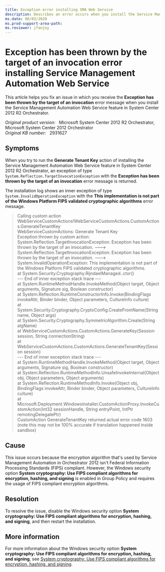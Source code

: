 ```yaml
---
title: Exception error installing SMA Web Service
description: Describes an error occurs when you install the Service Management Automation Web Service feature in System Center 2012 R2 Orchestrator.
ms.date: 08/03/2020
ms.prod-support-area-path: 
ms.reviewer: jfanjoy
---
```

# Exception has been thrown by the target of an invocation error installing Service Management Automation Web Service

This article helps you fix an issue in which you receive the **Exception has been thrown by the target of an invocation** error message when you install the Service Management Automation Web Service feature in System Center 2012 R2 Orchestrator.

_Original product version:_ &nbsp; Microsoft System Center 2012 R2 Orchestrator, Microsoft System Center 2012 Orchestrator  
_Original KB number:_ &nbsp; 2931627

## Symptoms

When you try to run the **Generate Tenant Key** action of installing the Service Management Automation Web Service feature in System Center 2012 R2 Orchestrator, an exception of type `System.Reflection.TargetInvocationException` with the **Exception has been thrown by the target of an invocation** error message is returned.

The installation log shows an inner exception of type `System.InvalidOperationException` with the **This implementation is not part of the Windows Platform FIPS validated cryptographic algorithms** error message.

> Calling custom action WebServiceCustomActions!WebServiceCustomActions.CustomActions.GenerateTenantKey  
> WebServiceCustomActions: Generate Tenant Key  
> Exception thrown by custom action:  
> System.Reflection.TargetInvocationException: Exception has been thrown by the target of an invocation. ---> System.Reflection.TargetInvocationException: Exception has been thrown by the target of an invocation. ---> System.InvalidOperationException: This implementation is not part of the Windows Platform FIPS validated cryptographic algorithms.  
> at System.Security.Cryptography.RijndaelManaged..ctor()  
> --- End of inner exception stack trace ---  
> at System.RuntimeMethodHandle.InvokeMethod(Object target, Object arguments, Signature sig, Boolean constructor)  
> at System.Reflection.RuntimeConstructorInfo.Invoke(BindingFlags invokeAttr, Binder binder, Object parameters, CultureInfo culture)  
> at System.Security.Cryptography.CryptoConfig.CreateFromName(String name, Object args)  
> at System.Security.Cryptography.SymmetricAlgorithm.Create(String algName)  
> at WebServiceCustomActions.CustomActions.GenerateKey(Session session, String connectionString)  
> at WebServiceCustomActions.CustomActions.GenerateTenantKey(Session session)  
> --- End of inner exception stack trace ---  
> at System.RuntimeMethodHandle.InvokeMethod(Object target, Object arguments, Signature sig, Boolean constructor)  
> at System.Reflection.RuntimeMethodInfo.UnsafeInvokeInternal(Object obj, Object parameters, Object arguments)  
> at System.Reflection.RuntimeMethodInfo.Invoke(Object obj, BindingFlags invokeAttr, Binder binder, Object parameters, CultureInfo culture)  
> at Microsoft.Deployment.WindowsInstaller.CustomActionProxy.InvokeCustomAction(Int32 sessionHandle, String entryPoint, IntPtr remotingDelegatePtr)  
> CustomAction GenerateTenantKey returned actual error code 1603 (note this may not be 100% accurate if translation happened inside sandbox)  

## Cause

This issue occurs because the encryption algorithm that's used by Service Management Automation in Orchestrator 2012 isn't Federal Information Processing Standards (FIPS) compliant. However, the Windows security option **System cryptography: Use FIPS compliant algorithms for encryption, hashing, and signing** is enabled in Group Policy and requires the usage of FIPS compliant encryption algorithms.

## Resolution

To resolve the issue, disable the Windows security option **System cryptography: Use FIPS compliant algorithms for encryption, hashing, and signing**, and then restart the installation.

## More information

For more information about the Windows security option **System cryptography: Use FIPS compliant algorithms for encryption, hashing, and signing**, see [System cryptography: Use FIPS compliant algorithms for encryption, hashing, and signing](/previous-versions/windows/it-pro/windows-server-2003/cc780081(v=ws.10)?redirectedfrom=MSDN).
